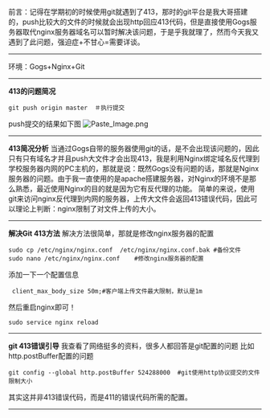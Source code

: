 前言：记得在学期初的时候使用git就遇到了413，那时的git平台是我大哥搭建的，push比较大的文件的时候就会出现http回应413代码，但是直接使用Gogs服务器取代nginx服务器域名可以暂时解决该问题，于是乎我就理了，然而今天我又遇到了此问题，强迫症+不甘心=需要详谈。
___
环境：Gogs+Nginx+Git
___
**413的问题简况**
```
git push origin master  ＃执行提交
```
push提交的结果如下图
![Paste_Image.png](http://upload-images.jianshu.io/upload_images/1678789-701cb966cac394b7.png?imageMogr2/auto-orient/strip%7CimageView2/2/w/1240)
___
**413简况分析**
当通过Gogs自带的服务器使用git的话，是不会出现该问题的，因此只有只有域名才并且push大文件才会出现413，我是利用Nginx绑定域名反代理到学校服务器内网的PC主机的，那就是说：既然Gogs没有问题的话，那就是Nginx服务器的问题。由于我一直使用的是apache搭建服务器，对Nginx的环境不是那么熟悉，最近使用Nginx的目的就是因为它有反代理的功能。
简单的来说，使用git来访问nginx反代理到内网的服务器，上传大文件会返回413错误代码，因此可以理论上判断：nginx限制了对文件上传的大小。
___
**解决Git 413方法**
解决方法很简单，那就是修改nginx服务器的配置
```shell
sudo cp /etc/nginx/nginx.conf  /etc/nginx/nginx.conf.bak #备份文件
sudo nano /etc/nginx/nginx.conf    #修改nginx服务器的配置
```
添加一下一个配置信息
```shell
 client_max_body_size 50m;#客户端上传文件最大限制，默认是1m
```
然后重启nginx即可！
```shell
sudo service nginx reload
```
___
**git 413错误引导**
我查看了网络挺多的资料，很多人都回答是git配置的问题
比如http.postBuffer配置的问题
```shell
git config --global http.postBuffer 524288000  #git使用http协议提交的文件限制大小
```
其实这并非413错误代码，而是411的错误代码所需的配置。
___














